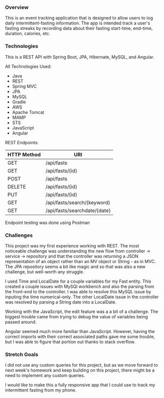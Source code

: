 ### Overview

This is an event tracking application that is designed to
allow users to log daily intermittent-fasting information. The app is intended
track a user's fasting streaks by recording data about their fasting
start-time, end-time, duration, calories, etc.

### Technologies

This is a REST API with Spring Boot, JPA, Hibernate, MySQL, and Angular.

All Technologies Used:
* Java
* REST
* Spring MVC
* JPA
* MySQL
* Gradle
* AWS
* Apache Tomcat
* MAMP
* STS
* JavaScript
* Angular


REST Endpoints:

| HTTP Method   |     URI                      |
| ------------- | -----------------------------|
| GET           | /api/fasts                   |
| GET           | /api/fasts/{id}              |
| POST          | /api/fasts                   |
| DELETE        | /api/fasts/{id}              |
| PUT           | /api/fasts/{id}              |
| GET           | /api/fasts/search/{keyword}  |
| GET           | /api/fasts/searchdate/{date} |

Endpoint testing was done using Postman

### Challenges

This project was my first experience working with REST. The most noticeable
challenge was understanding the new flow from controller -> service ->
repository and that the controller was returning a JSON representation of an
object rather than an MV object or String - as in MVC.  The JPA repository
seems a bit like magic and so that was also a new challenge, but well-worth
any struggle.

I used Time and LocalDate for a couple variables for my Fast entity. This
created a couple issues with MySQl workbench and also the parsing from the
front-end to the controller. I was able to resolve this MySQL issue by inputing
the time numerical-only. The other LocalDate issue in the controller was resolved
by parsing a String date into a LocalDate.

Working with the JavaScript, the edit feature was a a bit of a challenge. The
biggest trouble came from trying to debug the value of variables being passed
around.

Angular seemed much more familiar than JavaScript. However, having the correct
imports with their correct associated paths gave me some trouble, but I was
able to figure that portion out thanks to stack overflow.

### Stretch Goals
I did not use any custom queries for this project, but as we
move forward to next week's homework and keep building on this project, there
might be a need to implement any custom queries.

I would like to make this a fully responsive app that I could use to track
my intermittent fasting from my phone. 
